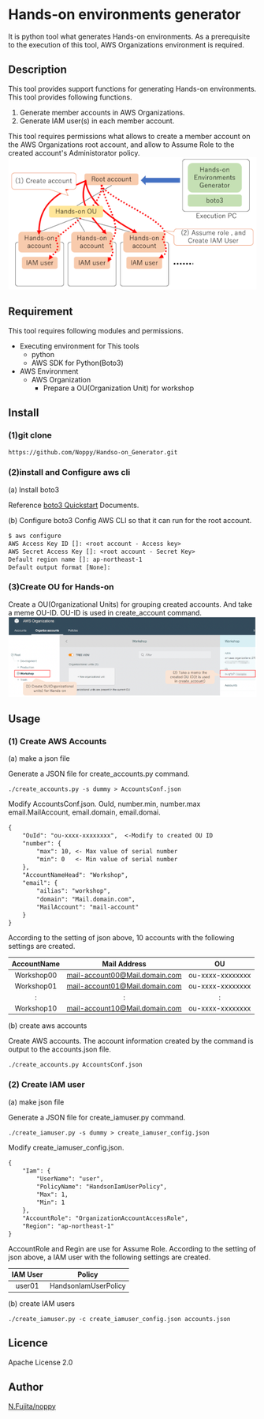 # Hands-on environments generator
It is python tool what generates Hands-on environments. As a prerequisite to the execution of this tool, AWS Organizations environment is required.
## Description
This tool provides support functions for generating Hands-on environments. This tool provides following functions.
1. Generate member accounts in AWS Organizations.
1. Generate IAM user(s) in each member account.

This tool requires permissions what allows to create a member account on the AWS Organizations root account, and allow to  Assume Role to the created account's Administorator policy.
![Overview](Documents/Readme-overview.png)
## Requirement
This tool requires following modules and permissions.
- Executing environment for This tools
    - python
    - AWS SDK for Python(Boto3)
- AWS Environment
    - AWS Organization
        - Prepare a OU(Organization Unit) for workshop
## Install
### (1)git clone
```
https://github.com/Noppy/Handso-on_Generator.git
```
### (2)install and Configure aws cli
(a) Install boto3

Reference [boto3 Quickstart](https://boto3.amazonaws.com/v1/documentation/api/latest/guide/quickstart.html) Documents.

(b) Configure boto3
Config AWS CLI so that it can run for the root account.
```
$ aws configure
AWS Access Key ID []: <root account - Access key>
AWS Secret Access Key []: <root account - Secret Key>
Default region name []: ap-northeast-1
Default output format [None]: 
```
### (3)Create OU for Hands-on
Create a OU(Organizational Units) for grouping created accounts. And take a meme OU-ID. OU-ID is used in create_account command.
![Create OU](Documents/Readme-OU.png)
## Usage
### (1) Create AWS Accounts
(a) make a json file

Generate a JSON file for create_accounts.py command.
```
./create_accounts.py -s dummy > AccountsConf.json
```
Modify AccountsConf.json. OuId, number.min, number.max email.MailAccount, email.domain, email.domai.
```
{
    "OuId": "ou-xxxx-xxxxxxxx",  <-Modify to created OU ID
    "number": {
        "max": 10, <- Max value of serial number
        "min": 0   <- Min value of serial number
    }, 
    "AccountNameHead": "Workshop",
    "email": {
        "ailias": "workshop", 
        "domain": "Mail.domain.com",　 
        "MailAccount": "mail-account"
    }
}
```
According to the setting of json above, 10 accounts with the following settings are created.

| AccountName | Mail Address | OU           | 
|:-----------:|:------------:|:------------:|
|Workshop00|mail-account00@Mail.domain.com|ou-xxxx-xxxxxxxx|
|Workshop01|mail-account01@Mail.domain.com|ou-xxxx-xxxxxxxx|
|:|:|:|
|Workshop10|mail-account10@Mail.domain.com|ou-xxxx-xxxxxxxx|

(b) create aws accounts

Create AWS accounts. The account information created by the command is output to the accounts.json file.
```
./create_accounts.py AccountsConf.json
```

### (2) Create IAM user
(a) make json file

Generate a JSON file for create_iamuser.py command.
```
./create_iamuser.py -s dummy > create_iamuser_config.json
```
Modify create_iamuser_config.json. 
```
{
    "Iam": {
        "UserName": "user", 
        "PolicyName": "HandsonIamUserPolicy", 
        "Max": 1, 
        "Min": 1
    }, 
    "AccountRole": "OrganizationAccountAccessRole", 
    "Region": "ap-northeast-1"
}
```
AccountRole and Regin are use for Assume Role. 
According to the setting of json above, a IAM user with the following settings are created.

| IAM User    | Policy       | 
|:-----------:|:------------:|
|user01|HandsonIamUserPolicy|



(b) create IAM users
```
./create_iamuser.py -c create_iamuser_config.json accounts.json 
```
## Licence
Apache License 2.0
## Author
[N.Fujita/noppy](https://github.com/Noppy)